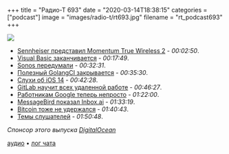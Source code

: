 +++
title = "Радио-Т 693"
date = "2020-03-14T18:38:15"
categories = ["podcast"]
image = "images/radio-t/rt693.jpg"
filename = "rt_podcast693"
+++

![](https://radio-t.com/images/radio-t/rt693.jpg)

- [Sennheiser представил Momentum True Wireless 2](https://www.androidpolice.com/2020/03/13/sennheiser-introduces-updated-momentum-true-wireless-2-earbuds-with-anc-and-improved-battery-life/) - *00:02:50*.
- [Visual Basic заканчивается](https://www.thurrott.com/dev/232268/microsoft-plots-the-end-of-visual-basic) - *00:17:49*.
- [Sonos передумали](https://www.engadget.com/2020/03/05/sonos-kills-its-device-bricking-recycle-mode/) - *00:32:31*.
- [Полезный GolangCI закрывается](https://medium.com/golangci/golangci-com-is-closing-d1fc1bd30e0e) - *00:35:30*.
- [Слухи об iOS 14](https://bgr.com/2020/03/13/ios-14-release-date-concept-images-of-rumored-ios-14-features/) - *00:42:28*.
- [GitLab научит всех удаленной работе](https://about.gitlab.com/company/culture/all-remote/guide/) - *00:46:27*.
- [Работникам Google теперь непросто](https://www.zdnet.com/article/a-sad-google-employee-laments-how-covid-19-coronavirus-is-ruining-his-work/) - *01:22:00*.
- [MessageBird показал Inbox.ai](https://consent.yahoo.com/collectConsent?sessionId=3_cc-session_7b35dc23-06a0-48d8-a625-c5d98c4c4719&lang=&inline=false) - *01:33:19*.
- [Bitcoin тоже не удержался](https://mashable.com/article/bitcoin-safe-haven/?europe=true) - *01:40:43*.
- [Темы слушателей](https://radio-t.com/p/2020/03/10/prep-693/) - *01:50:48*.

*Спонсор этого выпуска [DigitalOcean](https://do.co/radiot)*


[аудио](https://cdn.radio-t.com/rt_podcast693.mp3) • [лог чата](https://chat.radio-t.com/logs/radio-t-693.html)
<audio src="https://cdn.radio-t.com/rt_podcast693.mp3" preload="none"></audio>
